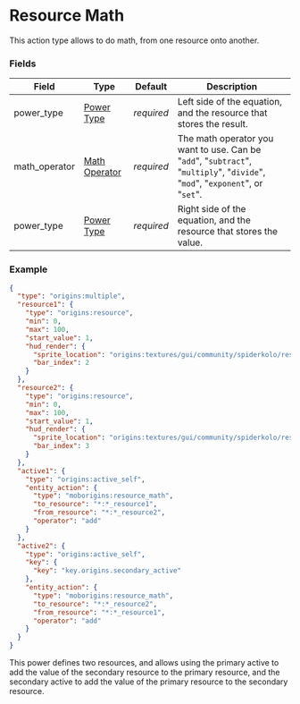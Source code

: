 # Resource Math
This action type allows to do math, from one resource onto another.


### Fields
Field | Type | Default | Description
------|------|---------|-------------
power_type | [Power Type](https://origins.readthedocs.io/en/latest/types/power_types/) | *required* | Left side of the equation, and the resource that stores the result.
math_operator | [Math Operator](/) | *required* | The math operator you want to use. Can be "`add`", "`subtract`", "`multiply`", "`divide`", "`mod`", "`exponent`", or "`set`".
power_type | [Power Type](https://origins.readthedocs.io/en/latest/types/power_types/) | *required* | Right side of the equation, and the resource that stores the value.


### Example
```json
{
  "type": "origins:multiple",
  "resource1": {
    "type": "origins:resource",
    "min": 0,
    "max": 100,
    "start_value": 1,
    "hud_render": {
      "sprite_location": "origins:textures/gui/community/spiderkolo/resource_bar_01.png",
      "bar_index": 2
    }
  },
  "resource2": {
    "type": "origins:resource",
    "min": 0,
    "max": 100,
    "start_value": 1,
    "hud_render": {
      "sprite_location": "origins:textures/gui/community/spiderkolo/resource_bar_01.png",
      "bar_index": 3
    }
  },
  "active1": {
    "type": "origins:active_self",
    "entity_action": {
      "type": "moborigins:resource_math",
      "to_resource": "*:*_resource1",
      "from_resource": "*:*_resource2",
      "operator": "add"
    }
  },
  "active2": {
    "type": "origins:active_self",
    "key": {
      "key": "key.origins.secondary_active"
    },
    "entity_action": {
      "type": "moborigins:resource_math",
      "to_resource": "*:*_resource2",
      "from_resource": "*:*_resource1",
      "operator": "add"
    }
  }
}
```
This power defines two resources, and allows using the primary active to add the value of the secondary resource to the primary resource, and the secondary active to add the value of the primary resource to the secondary resource.
